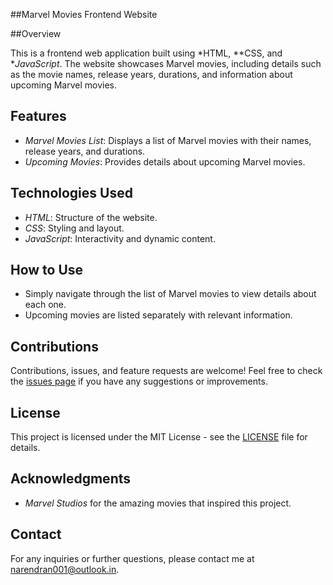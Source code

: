 
 ##Marvel Movies Frontend Website

 ##Overview

This is a frontend web application built using *HTML, **CSS, and **JavaScript*. The website showcases Marvel movies, including details such as the movie names, release years, durations, and information about upcoming Marvel movies.

## Features

- *Marvel Movies List*: Displays a list of Marvel movies with their names, release years, and durations.
- *Upcoming Movies*: Provides details about upcoming Marvel movies.

## Technologies Used

- *HTML*: Structure of the website.
- *CSS*: Styling and layout.
- *JavaScript*: Interactivity and dynamic content.

## How to Use

- Simply navigate through the list of Marvel movies to view details about each one.
- Upcoming movies are listed separately with relevant information.

## Contributions

Contributions, issues, and feature requests are welcome! Feel free to check the [issues page](https://github.com/Narendran1424/Moviesite/issues) if you have any suggestions or improvements.

## License

This project is licensed under the MIT License - see the [LICENSE](LICENSE) file for details.

## Acknowledgments

- *Marvel Studios* for the amazing movies that inspired this project.

## Contact

For any inquiries or further questions, please contact me at narendran001@outlook.in.

